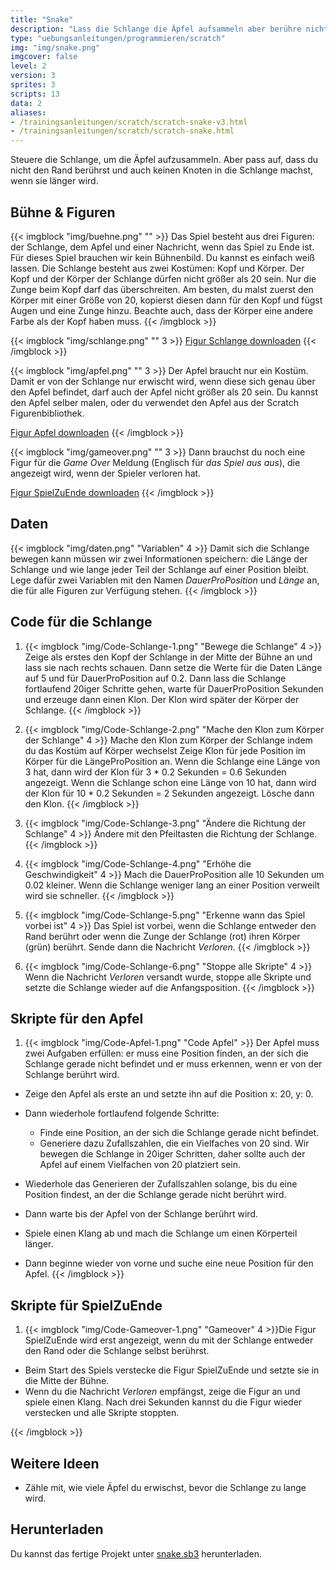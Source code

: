 ```yaml
---
title: "Snake"
description: "Lass die Schlange die Äpfel aufsammeln aber berühre nicht den Rand und verwickle dich nicht, wenn die Schlange länger wird."
type: "uebungsanleitungen/programmieren/scratch"
img: "img/snake.png"
imgcover: false
level: 2
version: 3
sprites: 3
scripts: 13
data: 2
aliases:
- /trainingsanleitungen/scratch/scratch-snake-v3.html
- /trainingsanleitungen/scratch/scratch-snake.html
---
```


Steuere die Schlange, um die Äpfel aufzusammeln. Aber pass auf, dass du nicht den Rand berührst und auch keinen Knoten in die Schlange machst, wenn sie länger wird.

## Bühne & Figuren

{{< imgblock "img/buehne.png" "" >}}
Das Spiel besteht aus drei Figuren: der Schlange, dem Apfel und einer Nachricht, wenn das Spiel zu Ende ist. Für dieses Spiel brauchen wir kein Bühnenbild. Du kannst es einfach weiß lassen. Die Schlange besteht aus zwei Kostümen: Kopf und Körper. Der Kopf und der Körper der Schlange dürfen nicht größer als 20 sein. Nur die Zunge beim Kopf darf das überschreiten. Am besten, du malst zuerst den Körper mit einer Größe von 20, kopierst diesen dann für den Kopf und fügst Augen und eine Zunge hinzu. Beachte auch, dass der Körper eine andere Farbe als der Kopf haben muss.
{{< /imgblock >}}

{{< imgblock "img/schlange.png" "" 3 >}}
[Figur Schlange downloaden](Schlange.sprite2)
{{< /imgblock >}}

{{< imgblock "img/apfel.png" "" 3 >}}
Der Apfel braucht nur ein Kostüm. Damit er von der Schlange nur erwischt wird, wenn diese sich genau über den Apfel befindet, darf auch der Apfel nicht größer als 20 sein.
Du kannst den Apfel selber malen, oder du verwendet den Apfel aus der Scratch Figurenbibliothek.

[Figur Apfel downloaden](Apfel.sprite2)
{{< /imgblock >}}

{{< imgblock "img/gameover.png" "" 3 >}}
Dann brauchst du noch eine Figur für die *Game Over* Meldung (Englisch für *das Spiel aus aus*), die angezeigt wird, wenn der Spieler verloren hat.

[Figur SpielZuEnde downloaden](SpielZuEnde.sprite2)
{{< /imgblock >}}

## Daten

{{< imgblock "img/daten.png" "Variablen" 4 >}}
Damit sich die Schlange bewegen kann müssen wir zwei Informationen speichern: die Länge der Schlange und wie lange jeder Teil der Schlange auf einer Position bleibt. Lege dafür zwei Variablen mit den Namen *DauerProPosition* und *Länge* an, die für alle Figuren zur Verfügung stehen.
{{< /imgblock >}}

## Code für die Schlange

1. {{< imgblock "img/Code-Schlange-1.png" "Bewege die Schlange" 4 >}}
Zeige als erstes den Kopf der Schlange in der Mitte der Bühne an und lass sie nach rechts schauen. Dann setze die Werte für die Daten Länge auf 5 und für DauerProPosition auf 0.2. Dann lass die Schlange fortlaufend 20iger Schritte gehen, warte für DauerProPosition Sekunden und erzeuge dann einen Klon. Der Klon wird später der Körper der Schlange.
{{< /imgblock >}}


2. {{< imgblock "img/Code-Schlange-2.png" "Mache den Klon zum Körper der Schlange" 4 >}}
Mache den Klon zum Körper der Schlange indem du das Kostüm auf Körper wechselst Zeige Klon für jede Position im Körper für die LängeProPosition an. Wenn die Schlange eine Länge von 3 hat, dann wird der Klon für 3 * 0.2 Sekunden = 0.6 Sekunden angezeigt. Wenn die Schlange schon eine Länge von 10 hat, dann wird der Klon für 10 * 0.2 Sekunden = 2 Sekunden angezeigt. Lösche dann den Klon.
{{< /imgblock >}}

3. {{< imgblock "img/Code-Schlange-3.png" "Ändere die Richtung der Schlange" 4 >}}
Ändere mit den Pfeiltasten die Richtung der Schlange.
{{< /imgblock >}}

4. {{< imgblock "img/Code-Schlange-4.png" "Erhöhe die Geschwindigkeit" 4 >}}
Mach die DauerProPosition alle 10 Sekunden um 0.02 kleiner. Wenn die Schlange weniger lang an einer Position verweilt wird sie schneller.
{{< /imgblock >}}

5. {{< imgblock "img/Code-Schlange-5.png" "Erkenne wann das Spiel vorbei ist" 4 >}}
Das Spiel ist vorbei, wenn die Schlange entweder den Rand berührt oder wenn die Zunge der Schlange (rot) ihren Körper (grün) berührt. Sende dann die Nachricht *Verloren*.
{{< /imgblock >}}

6. {{< imgblock "img/Code-Schlange-6.png" "Stoppe alle Skripte" 4 >}}
Wenn die Nachricht *Verloren* versandt wurde, stoppe alle Skripte und setzte die Schlange wieder auf die Anfangsposition.
{{< /imgblock >}}


## Skripte für den Apfel

1. {{< imgblock "img/Code-Apfel-1.png" "Code Apfel" >}}
Der Apfel muss zwei Aufgaben erfüllen: er muss eine Position finden, an der sich die Schlange gerade nicht befindet und er muss erkennen, wenn er von der Schlange berührt wird.

* Zeige den Apfel als erste an und setzte ihn auf die Position x: 20, y: 0.
* Dann wiederhole fortlaufend folgende Schritte:
    * Finde eine Position, an der sich die Schlange gerade nicht befindet.
    * Generiere dazu Zufallszahlen, die ein Vielfaches von 20 sind. Wir bewegen die Schlange in 20iger Schritten, daher sollte auch der Apfel auf einem Vielfachen von 20 platziert sein.

* Wiederhole das Generieren der Zufallszahlen solange, bis du eine Position findest, an der die Schlange gerade nicht berührt wird.
* Dann warte bis der Apfel von der Schlange berührt wird.
* Spiele einen Klang ab und mach die Schlange um einen Körperteil länger.
* Dann beginne wieder von vorne und suche eine neue Position für den Apfel.
{{< /imgblock >}}


## Skripte für SpielZuEnde

1. {{< imgblock "img/Code-Gameover-1.png" "Gameover" 4 >}}Die Figur SpielZuEnde wird erst angezeigt, wenn du mit der Schlange entweder den Rand oder die Schlange selbst berührst.

* Beim Start des Spiels verstecke die Figur SpielZuEnde und setzte sie in die Mitte der Bühne.
* Wenn du die Nachricht *Verloren* empfängst, zeige die Figur an und spiele einen Klang. Nach drei Sekunden kannst du die Figur wieder verstecken und alle Skripte stoppten.</li>

{{< /imgblock >}}

## Weitere Ideen

* Zähle mit, wie viele Äpfel du erwischst, bevor die Schlange zu lange wird.

## Herunterladen

Du kannst das fertige Projekt unter [snake.sb3](snake.sb3) herunterladen.